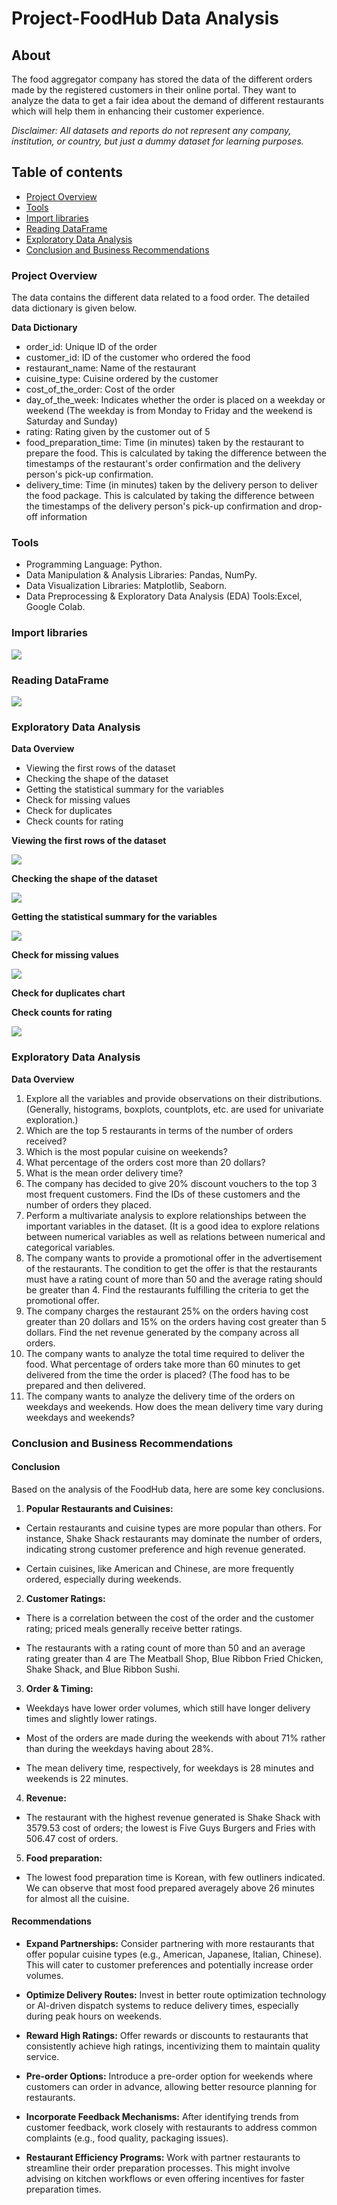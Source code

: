 # Project-FoodHub Data Analysis

## About

The food aggregator company has stored the data of the different orders made by the registered customers in their online portal. They want to analyze the data to get a fair idea about the demand of different restaurants which will help them in enhancing their customer experience.

*Disclaimer: All datasets and reports do not represent any company, institution, or country, but just a dummy dataset for learning purposes.*

## Table of contents

- [Project Overview](#project-overview)
- [Tools](#tools)
- [Import libraries](#import-libraries)
- [Reading DataFrame](#reading-dataframe)
- [Exploratory Data Analysis](#exploratory-data-analysis)
- [Conclusion and Business Recommendations](#conclusion-and-business-recommendations)

### Project Overview

The data contains the different data related to a food order. The detailed data dictionary is given below.

**Data Dictionary**

- order_id: Unique ID of the order
- customer_id: ID of the customer who ordered the food
- restaurant_name: Name of the restaurant
- cuisine_type: Cuisine ordered by the customer
- cost_of_the_order: Cost of the order
- day_of_the_week: Indicates whether the order is placed on a weekday or weekend (The weekday is from Monday to Friday and the weekend is Saturday and Sunday)
- rating: Rating given by the customer out of 5
- food_preparation_time: Time (in minutes) taken by the restaurant to prepare the food. This is calculated by taking the difference between the timestamps of the restaurant's order confirmation and the delivery person's pick-up confirmation.
- delivery_time: Time (in minutes) taken by the delivery person to deliver the food package. This is calculated by taking the difference between the timestamps of the delivery person's pick-up confirmation and drop-off information

### Tools

- Programming Language: Python.
- Data Manipulation & Analysis Libraries: Pandas, NumPy.
- Data Visualization Libraries: Matplotlib, Seaborn.
- Data Preprocessing & Exploratory Data Analysis (EDA) Tools:Excel, Google Colab.
  
### Import libraries

![](Food%20hub%20Librabries.png)

### Reading DataFrame

![](DataFrame%20Food%20hub.png)

### Exploratory Data Analysis

**Data Overview**

- Viewing the first rows of the dataset
- Checking the shape of the dataset
- Getting the statistical summary for the variables
- Check for missing values
- Check for duplicates
- Check counts for rating

**Viewing the first rows of the dataset**

![](View_the_first_row.png)

**Checking the shape of the dataset**

![](Food%20hub%20Shape%20of%20dataset.png)

**Getting the statistical summary for the variables**

![](Food%20hub%20Statistical%20summary.png)

**Check for missing values**

![](Food%20missing%20values%20.png)

**Check for duplicates**
**chart**

**Check counts for rating**

![](counts%20for%20rating.png)

### Exploratory Data Analysis

**Data Overview**

1. Explore all the variables and provide observations on their distributions. (Generally, histograms, boxplots, countplots, etc. are used for univariate exploration.)
2. Which are the top 5 restaurants in terms of the number of orders received?
3. Which is the most popular cuisine on weekends?
4. What percentage of the orders cost more than 20 dollars?
5. What is the mean order delivery time?
6. The company has decided to give 20% discount vouchers to the top 3 most frequent customers. Find the IDs of these customers and the number of orders they placed.
7.  Perform a multivariate analysis to explore relationships between the important variables in the dataset. (It is a good idea to explore relations between numerical variables as well as relations between numerical and categorical variables.
8. The company wants to provide a promotional offer in the advertisement of the restaurants. The condition to get the offer is that the restaurants must have a rating count of more than 50 and the average rating should be greater than 4. Find the restaurants fulfilling the criteria to get the promotional offer.
9. The company charges the restaurant 25% on the orders having cost greater than 20 dollars and 15% on the orders having cost greater than 5 dollars. Find the net revenue generated by the company across all orders.
10. The company wants to analyze the total time required to deliver the food. What percentage of orders take more than 60 minutes to get delivered from the time the order is placed? (The food has to be prepared and then delivered.
11. The company wants to analyze the delivery time of the orders on weekdays and weekends. How does the mean delivery time vary during weekdays and weekends?


### Conclusion and Business Recommendations

#### **Conclusion**

Based on the analysis of the FoodHub data, here are some key conclusions.

1. **Popular Restaurants and Cuisines:**
- Certain restaurants and cuisine types are more popular than others. For instance, Shake Shack restaurants may dominate the number of orders, indicating strong customer preference and high revenue generated.

- Certain cuisines, like American and Chinese, are more frequently ordered, especially during weekends.

2. **Customer Ratings:**
- There is a correlation between the cost of the order and the customer rating; priced meals generally receive better ratings.

- The restaurants with a rating count of more than 50 and an average rating greater than 4 are The Meatball Shop, Blue Ribbon Fried Chicken, Shake Shack, and Blue Ribbon Sushi.

3. **Order & Timing:**
- Weekdays have lower order volumes, which still have longer delivery times and slightly lower ratings.

- Most of the orders are made during the weekends with about 71% rather than during the weekdays having about 28%.

- The mean delivery time, respectively, for weekdays is 28 minutes and weekends is 22 minutes.

4. **Revenue:**
- The restaurant with the highest revenue generated is Shake Shack with 3579.53 cost of orders; the lowest is Five Guys Burgers and Fries with 506.47 cost of orders.
  
5. **Food preparation:**
- The lowest food preparation time is Korean, with few outliners indicated.
We can observe that most food prepared averagely above 26 minutes for almost all the cuisine.

#### **Recommendations**

- **Expand Partnerships:** Consider partnering with more restaurants that offer popular cuisine types (e.g., American, Japanese, Italian, Chinese). This will cater to customer preferences and potentially increase order volumes.

- **Optimize Delivery Routes:** Invest in better route optimization technology or AI-driven dispatch systems to reduce delivery times, especially during peak hours on weekends.

- **Reward High Ratings:** Offer rewards or discounts to restaurants that consistently achieve high ratings, incentivizing them to maintain quality service.

- **Pre-order Options:** Introduce a pre-order option for weekends where customers can order in advance, allowing better resource planning for restaurants.

- **Incorporate Feedback Mechanisms:** After identifying trends from customer feedback, work closely with restaurants to address common complaints (e.g., food quality, packaging issues).

 - **Restaurant Efficiency Programs:** Work with partner restaurants to streamline their order preparation processes. This might involve advising on kitchen workflows or even offering incentives for faster preparation times.
    
